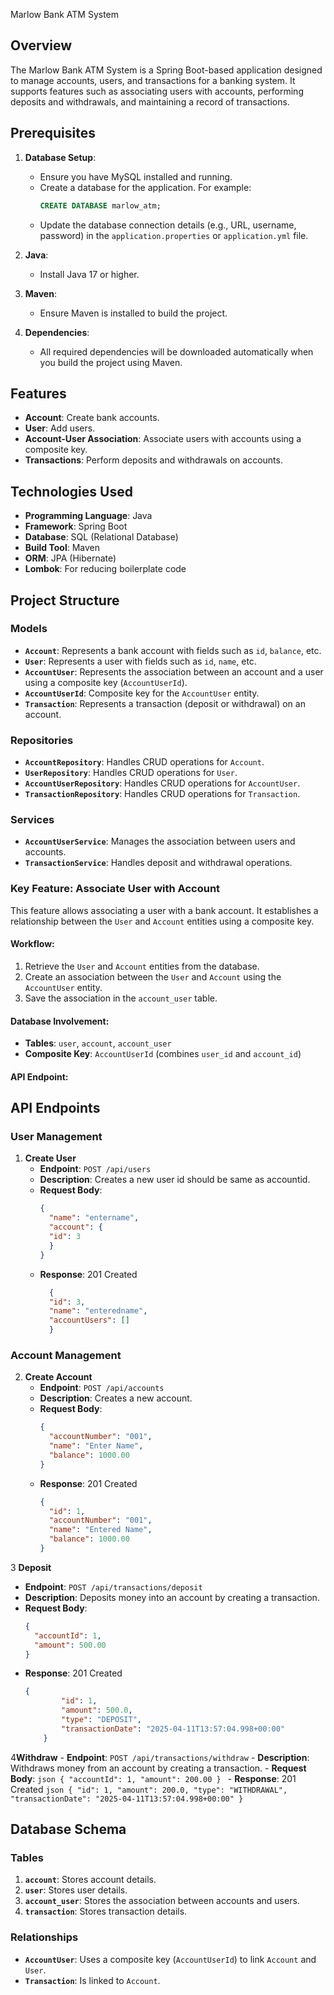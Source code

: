 Marlow Bank ATM System

## Overview
The Marlow Bank ATM System is a Spring Boot-based application designed to manage accounts, users, and transactions for a banking system. It supports features such as associating users with accounts, performing deposits and withdrawals, and maintaining a record of transactions.

## Prerequisites

1. **Database Setup**:
    - Ensure you have MySQL installed and running.
    - Create a database for the application. For example:
      ```sql
      CREATE DATABASE marlow_atm;
      ```
    - Update the database connection details (e.g., URL, username, password) in the `application.properties` or `application.yml` file.

2. **Java**:
    - Install Java 17 or higher.

3. **Maven**:
    - Ensure Maven is installed to build the project.

4. **Dependencies**:
    - All required dependencies will be downloaded automatically when you build the project using Maven.

## Features
- **Account**: Create bank accounts.
- **User**: Add users.
- **Account-User Association**: Associate users with accounts using a composite key.
- **Transactions**: Perform deposits and withdrawals on accounts.

## Technologies Used
- **Programming Language**: Java
- **Framework**: Spring Boot
- **Database**: SQL (Relational Database)
- **Build Tool**: Maven
- **ORM**: JPA (Hibernate)
- **Lombok**: For reducing boilerplate code

## Project Structure
### Models
- **`Account`**: Represents a bank account with fields such as `id`, `balance`, etc.
- **`User`**: Represents a user with fields such as `id`, `name`, etc.
- **`AccountUser`**: Represents the association between an account and a user using a composite key (`AccountUserId`).
- **`AccountUserId`**: Composite key for the `AccountUser` entity.
- **`Transaction`**: Represents a transaction (deposit or withdrawal) on an account.

### Repositories
- **`AccountRepository`**: Handles CRUD operations for `Account`.
- **`UserRepository`**: Handles CRUD operations for `User`.
- **`AccountUserRepository`**: Handles CRUD operations for `AccountUser`.
- **`TransactionRepository`**: Handles CRUD operations for `Transaction`.

### Services
- **`AccountUserService`**: Manages the association between users and accounts.
- **`TransactionService`**: Handles deposit and withdrawal operations.

### Key Feature: Associate User with Account

This feature allows associating a user with a bank account. It establishes a relationship between the `User` and `Account` entities using a composite key.

#### Workflow:
1. Retrieve the `User` and `Account` entities from the database.
2. Create an association between the `User` and `Account` using the `AccountUser` entity.
3. Save the association in the `account_user` table.

#### Database Involvement:
- **Tables**: `user`, `account`, `account_user`
- **Composite Key**: `AccountUserId` (combines `user_id` and `account_id`)

#### API Endpoint:
## API Endpoints

### User Management
1. **Create User**
    - **Endpoint**: `POST /api/users`
    - **Description**: Creates a new user id should be same as accountid.
    - **Request Body**:
      ```json
      {
        "name": "entername",
        "account": {
        "id": 3
        }
      }
      ```
    - **Response**: 201 Created
      ```json
        {
        "id": 3,
        "name": "enteredname",
        "accountUsers": []
        }
      ```

### Account Management
2. **Create Account**
    - **Endpoint**: `POST /api/accounts`
    - **Description**: Creates a new account.
    - **Request Body**:
      ```json
      {
        "accountNumber": "001",
        "name": "Enter Name",
        "balance": 1000.00
      }
      ```
    - **Response**: 201 Created
      ```json
      {
        "id": 1,
        "accountNumber": "001",
        "name": "Entered Name",
        "balance": 1000.00
      }
      ```


3 **Deposit**
- **Endpoint**: `POST /api/transactions/deposit`
- **Description**: Deposits money into an account by creating a transaction.
- **Request Body**:
  ```json
  {
    "accountId": 1,
    "amount": 500.00
  }
  ```
- **Response**: 201 Created
  ```json
  {
          "id": 1,
          "amount": 500.0,
          "type": "DEPOSIT",
          "transactionDate": "2025-04-11T13:57:04.998+00:00"
      }
  ```

4**Withdraw**
    - **Endpoint**: `POST /api/transactions/withdraw`
    - **Description**: Withdraws money from an account by creating a transaction.
    - **Request Body**:
      ```json
      {
        "accountId": 1,
        "amount": 200.00
      }
      ```
    - **Response**: 201 Created
      ```json
      {
          "id": 1,
          "amount": 200.0,
          "type": "WITHDRAWAL",
          "transactionDate": "2025-04-11T13:57:04.998+00:00"
      }
      ```
      
## Database Schema
### Tables
1. **`account`**: Stores account details.
2. **`user`**: Stores user details.
3. **`account_user`**: Stores the association between accounts and users.
4. **`transaction`**: Stores transaction details.

### Relationships
- **`AccountUser`**: Uses a composite key (`AccountUserId`) to link `Account` and `User`.
- **`Transaction`**: Is linked to `Account`.


